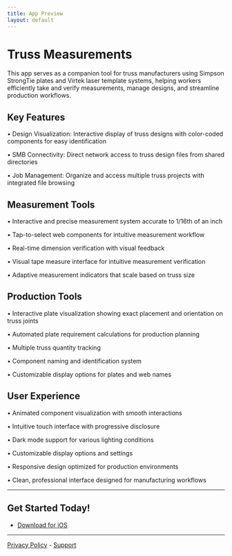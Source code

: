 ```yaml
---
title: App Preview
layout: default
---
```


# Truss Measurements

This app serves as a companion tool for truss manufacturers using Simpson StrongTie plates and Virtek laser template systems, helping workers efficiently take and verify measurements, manage designs, and streamline production workflows.

## Key Features
• Design Visualization: Interactive display of truss designs with color-coded components for easy identification
 
• SMB Connectivity: Direct network access to truss design files from shared directories

• Job Management: Organize and access multiple truss projects with integrated file browsing

## Measurement Tools
• Interactive and precise measurement system accurate to 1/16th of an inch

• Tap-to-select web components for intuitive measurement workflow

• Real-time dimension verification with visual feedback

• Visual tape measure interface for intuitive measurement verification

• Adaptive measurement indicators that scale based on truss size

## Production Tools
• Interactive plate visualization showing exact placement and orientation on truss joints

• Automated plate requirement calculations for production planning

• Multiple truss quantity tracking

• Component naming and identification system

• Customizable display options for plates and web names

## User Experience
• Animated component visualization with smooth interactions

• Intuitive touch interface with progressive disclosure

• Dark mode support for various lighting conditions

• Customizable display options and settings

• Responsive design optimized for production environments

• Clean, professional interface designed for manufacturing workflows




---

## Get Started Today!
- [Download for iOS ](https://apps.apple.com/us/app/county-truss-measurements/id6739022657)

---

[Privacy Policy](./policy.md) - [Support](./support.md)
